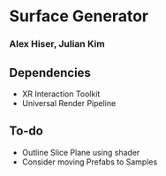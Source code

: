 # Surface Generator

### Alex Hiser, Julian Kim

## Dependencies

- XR Interaction Toolkit
- Universal Render Pipeline

## To-do

- Outline Slice Plane using shader
- Consider moving Prefabs to Samples
